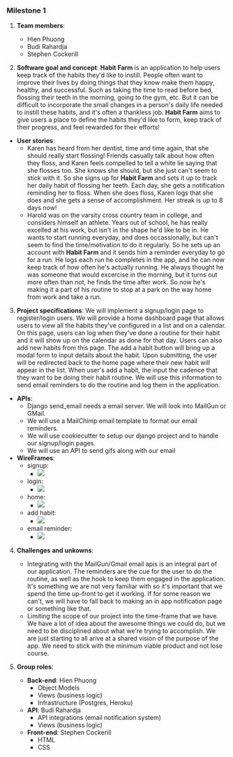 ### Milestone 1

1. __Team members__:
    * Hien Phuong 
    * Budi Rahardja
    * Stephen Cockerill

2. __Software goal and concept__:
__Habit Farm__ is an application to help users keep track of the habits they'd like to instill.
People often want to improve their lives by doing things that they know make them
happy, healthy, and successful. Such as taking the time to read before bed, flossing their
teeth in the morning, going to the gym, etc. But it can be difficult to incorporate the
small changes in a person's daily life needed to instill these habits, and it's often a
thankless job. __Habit Farm__ aims to give users a place to define the habits they'd like to
form, keep track of their progress, and feel rewarded for their efforts!

* __User stories__:
    * Karen has heard from her dentist, time and time again, that she should really start
      flossing! Friends casually talk about how often they floss, and Karen feels
      compelled to tell a white lie saying that she flosses too. She knows she should, but
      she just can't seem to stick with it. So she signs up for __Habit Farm__ and sets it
      up to track her daily habit of flossing her teeth. Each day, she gets a notification
      reminding her to floss. When she does floss, Karen logs that she does and she gets a
      sense of accomplishment. Her streak is up to 8 days now!
    * Harold was on the varsity cross country team in college, and considers himself an
      athlete. Years out of school, he has really excelled at his work, but isn't in
      the shape he'd like to be in. He wants to start running everyday, and does
      occassionally, but can't seem to find the time/motivation to do it regularly. So he
      sets up an account with __Habit Farm__ and it sends him a reminder everyday to go for
      a run. He logs each run he completes in the app, and he can now keep track of how
      often he's actually running. He always thought he was someone that would excercise
      in the morning, but it turns out more often than not, he finds the time after work.
      So now he's making it a part of his routine to stop at a park on the way home from
      work and take a run.

3. __Project specifications__:
We will implement a signup/login page to register/login users. We will provide a home
dashboard page that allows users to view all the habits they've configured in a list and
on a calendar. On this page, users can log when they've done a routine for their habit and
it will show up on the calendar as done for that day. Users can also add new habits from
this page. The add a habit button will bring up a modal form to input details about the
habit. Upon submitting, the user will be redirected back to the home page where their new
habit will appear in the list. When user's add a habit, the input the cadence that they
want to be doing their habit routine. We will use this information to send email reminders
to do the routine and log them in the application.

* __APIs__:
    * Django send_email needs a email server. We will look into MailGun or GMail.
    * We will use a MailChimp email template to format our email reminders.
    * We will use cookiecutter to setup our django project and to handle our signup/login
      pages.
    * We will use an API to send gifs along with our email 
* __WireFrames__:
    * signup:
        * ![](https://raw.githubusercontent.com/stephencockerill/habitfarm/master/milestones/img/signup.jpg)
    * login:
        * ![](https://raw.githubusercontent.com/stephencockerill/habitfarm/master/milestones/img/login.jpg)
    * home:
        * ![](https://raw.githubusercontent.com/stephencockerill/habitfarm/master/milestones/img/home.jpg)
    * add habit:
        * ![](https://raw.githubusercontent.com/stephencockerill/habitfarm/master/milestones/img/add_habit.jpg) 
    * email reminder:
        * ![](https://raw.githubusercontent.com/stephencockerill/habitfarm/master/milestones/img/email_reminder.jpg)
4. __Challenges and unkowns__:
    * Integrating with the MailGun/Gmail email apis is an integral part of our
      application. The reminders are the cue for the user to do the routine, as well as
      the hook to keep them engaged in the application. It's something we are not very
      familiar with so it's important that we spend the time up-front to get it working.
      If for some reason we can't, we will have to fall back to making an in app
      notification page or something like that.
    * Limiting the scope of our project into the time-frame that we have. We have a lot of
      idea about the awesome things we could do, but we need to be disciplined about what
      we're trying to accomplish. We are just starting to all arive at a shared vision of
      the purpose of the app. We need to stick with the minimum viable product and not
      lose course.

5. __Group roles__:
    * __Back-end__: Hien Phuong
        * Object Models
        * Views (business logic)
        * Infrastructure (Postgres, Heroku)
    * __API__: Budi Rahardja
        * API integrations (email notification system)
        * Views (business logic)
    * __Front-end__: Stephen Cockerill
        * HTML
        * CSS

